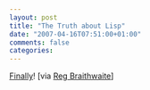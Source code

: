 ```yaml
---
layout: post
title: "The Truth about Lisp"
date: "2007-04-16T07:51:00+01:00"
comments: false
categories: 
---
```


<p><a href="http://secretgeek.net/lisp_truth.asp">Finally</a>! [via <a href="http://del.icio.us/raganwald/weblog#2007-04-15">Reg Braithwaite</a>]</p>


